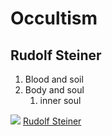 # Occultism
## Rudolf Steiner 

1. Blood and soil
2. Body and soul
    1. inner soul
    
![](https://www.rudolfsteinerweb.com/images/rs18.jpg)
[Rudolf Steiner](https://www.rudolfsteinerweb.com/ "комментарий")
